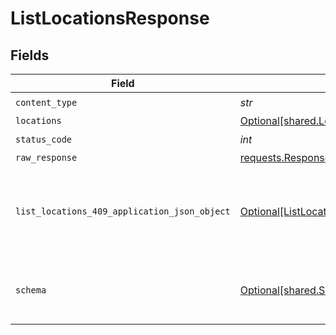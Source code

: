 # ListLocationsResponse


## Fields

| Field                                                                                                   | Type                                                                                                    | Required                                                                                                | Description                                                                                             |
| ------------------------------------------------------------------------------------------------------- | ------------------------------------------------------------------------------------------------------- | ------------------------------------------------------------------------------------------------------- | ------------------------------------------------------------------------------------------------------- |
| `content_type`                                                                                          | *str*                                                                                                   | :heavy_check_mark:                                                                                      | N/A                                                                                                     |
| `locations`                                                                                             | [Optional[shared.Locations]](../../models/shared/locations.md)                                          | :heavy_minus_sign:                                                                                      | OK                                                                                                      |
| `status_code`                                                                                           | *int*                                                                                                   | :heavy_check_mark:                                                                                      | N/A                                                                                                     |
| `raw_response`                                                                                          | [requests.Response](https://requests.readthedocs.io/en/latest/api/#requests.Response)                   | :heavy_minus_sign:                                                                                      | N/A                                                                                                     |
| `list_locations_409_application_json_object`                                                            | [Optional[ListLocations409ApplicationJSON]](../../models/operations/listlocations409applicationjson.md) | :heavy_minus_sign:                                                                                      | The data type's dataset has not been requested or is still syncing.                                     |
| `schema`                                                                                                | [Optional[shared.Schema]](../../models/shared/schema.md)                                                | :heavy_minus_sign:                                                                                      | Your `query` parameter was not correctly formed                                                         |